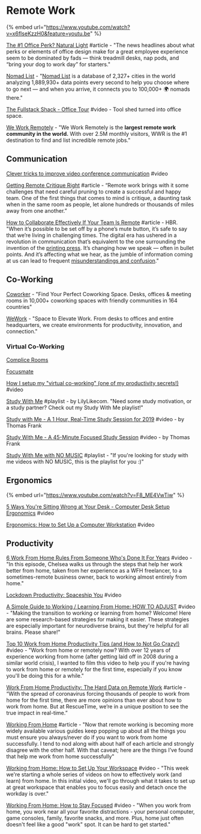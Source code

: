 # Remote Work

{% embed url="https://www.youtube.com/watch?v=x6fIseKzzH0&feature=youtu.be" %}

[The #1 Office Perk? Natural Light](https://hbr.org/2018/09/the-1-office-perk-natural-light?utm\_medium=social\&utm\_campaign=hbr\&utm\_source=twitter) #article - "The news headlines about what perks or elements of office design make for a great employee experience seem to be dominated by fads — think treadmill desks, nap pods, and “bring your dog to work day” for starters."

[Nomad List](https://nomadlist.com/) - "[Nomad List](https://nomadlist.com/help) is a database of 2,327+ cities in the world analyzing 1,889,930+ data points every second to help you choose where to go next — and when you arrive, it connects you to 100,000+ 🌍 nomads there."

[The Fullstack Shack - Office Tour](https://www.youtube.com/watch?v=HPOq3QJz\_7s) #video - Tool shed turned into office space.

[We Work Remotely](https://weworkremotely.com/) - "We Work Remotely is the **largest remote work community in the world.** With over 2.5M monthly visitors, WWR is the #1 destination to find and list incredible remote jobs."

## Communication

[Clever tricks to improve video conference communication](https://www.youtube.com/watch?v=6To3Rt4w3ys) #video

[Getting Remote Critique Right](https://medium.com/building-creative-market/getting-remote-critique-right-fc458577a8f4) #article - “Remote work brings with it some challenges that need careful pruning to create a successful and happy team. One of the first things that comes to mind is critique, a daunting task when in the same room as people, let alone hundreds or thousands of miles away from one another.”

[How to Collaborate Effectively If Your Team Is Remote](https://hbr.org/2018/02/how-to-collaborate-effectively-if-your-team-is-remote?utm\_medium=social\&utm\_campaign=hbr\&utm\_source=twitter\&tpcc=orgsocial\_edit) #article - HBR. "When it’s possible to be set off by a phone’s mute button, it’s safe to say that we’re living in challenging times. The digital era has ushered in a revolution in communication that’s equivalent to the one surrounding the invention of the [printing press](https://prezi.com/tzwe8klf3anb/from-gutenberg-to-the-internet-a-comparison-of-the-impact-of-gutenberg-printing-press-and-the-internet-as-media-technologies/). It’s changing how we speak — often in bullet points. And it’s affecting what we hear, as the jumble of information coming at us can lead to frequent [misunderstandings and confusion](https://hbr.org/2013/04/how-to-avoid-virtual-miscommun)."

## Co-Working

[Coworker](https://www.coworker.com/) - "Find Your Perfect Coworking Space. Desks, offices & meeting rooms in 10,000+ coworking spaces with friendly communities in 164 countries"

[WeWork](https://www.wework.com/) - "Space to Elevate Work. From desks to offices and entire headquarters, we create environments for productivity, innovation, and connection."

### Virtual Co-Working

[Complice Rooms](https://complice.co/rooms)

[Focusmate](https://www.focusmate.com/)

[How I setup my "virtual co-working" (one of my productivity secrets!)](https://www.youtube.com/watch?v=bs3KT2-FSds\&list=PLIilwIraDV2J8hueIWIwvkT3NvfuSChe7\&index=12\&t=0s) #video

[Study With Me](https://www.youtube.com/playlist?list=PL0JZpRwYUmIzqbl7lp6owE7JEez4VQE4x) #playlist - by LilyLikecom. "Need some study motivation, or a study partner? Check out my Study With Me playlist!"

[Study with Me - A 1 Hour, Real-Time Study Session for 2019](https://www.youtube.com/watch?v=jnku-xdku8U) #video - by Thomas Frank

[Study With Me - A 45-Minute Focused Study Session](https://www.youtube.com/watch?v=reRYtjr1BNo) #video - by Thomas Frank

[Study With Me with NO MUSIC](https://www.youtube.com/playlist?list=PLdoPDZp9cQnX-VHSpGEv0LLn0Zb-Ha2Yv) #playlist - "If you're looking for study with me videos with NO MUSIC, this is the playlist for you :)"

## Ergonomics

{% embed url="https://www.youtube.com/watch?v=F8_ME4VwTiw" %}

[5 Ways You're Sitting Wrong at Your Desk - Computer Desk Setup Ergonomics](https://www.bing.com/videos/search?q=ergonomic+desk+setup&\&view=detail\&mid=7D0E85E0859519FC14927D0E85E0859519FC1492&\&FORM=VRDGAR) #video

[Ergonomics: How to Set Up a Computer Workstation](https://www.bing.com/videos/search?q=ergonomic+desk+setup&\&view=detail\&mid=4DE3152A962C79E6C25A4DE3152A962C79E6C25A\&rvsmid=7D0E85E0859519FC14927D0E85E0859519FC1492\&FORM=VDQVAP) #video

## Productivity

[6 Work From Home Rules From Someone Who's Done It For Years](https://www.youtube.com/watch?v=jBsXlzl3eo0\&feature=youtu.be) #video - "In this episode, Chelsea walks us through the steps that help her work better from home, taken from her experience as a WFH freelancer, to a sometimes-remote business owner, back to working almost entirely from home."

[Lockdown Productivity: Spaceship You](https://www.youtube.com/watch?v=snAhsXyO3Ck) #video

[A Simple Guide to Working / Learning From Home: HOW TO ADJUST](https://www.youtube.com/watch?v=61wdjr6gWpw) #video - "Making the transition to working or learning from home? Welcome!&#x20;Here are some research-based strategies for making it easier. These strategies are especially important for neurodiverse brains, but they're helpful for all brains. Please share!"

[Top 10 Work from Home Productivity Tips (and How to Not Go Crazy!)](https://www.youtube.com/watch?v=PLBYYdg0sfs\&feature=youtu.be) #video - "Work from home or remotely now? With over 12 years of experience working from home (after getting laid off in 2008 during a similar world crisis), I wanted to film this video to help you if you're having to work from home or remotely for the first time, especially if you know you'll be doing this for a while."

[Work From Home Productivity: The Hard Data on Remote Work](https://blog.rescuetime.com/work-from-home-productivity-data) #article - “With the spread of coronavirus forcing thousands of people to work from home for the first time, there are more opinions than ever about how to work from home. But at RescueTime, we’re in a unique position to see the true impact in real-time.”

[Working From Home](https://mikemcquaid.com/2014/11/23/working-from-home/) #article - "Now that remote working is becoming more widely available various guides keep popping up about all the things you must ensure you always/never do if you want to work from home successfully. I tend to nod along with about half of each article and strongly disagree with the other half. With that caveat; here are the things I’ve found that help me work from home successfully"

[Working from Home: How to Set Up Your Workspace](https://www.youtube.com/watch?v=tMTxikrSe8g\&feature=youtu.be) #video - "This week we're starting a whole series of videos on how to effectively work (and learn) from home. In this initial video, we'll go through what it takes to set up at great workspace that enables you to focus easily and detach once the workday is over."

[Working From Home: How to Stay Focused](https://www.youtube.com/watch?v=AgIggrkBFcU\&feature=youtu.be) #video - "When you work from home, you work near all your favorite distractions - your personal computer, game consoles, family, favorite snacks, and more. Plus, home just often doesn't feel like a good "work" spot. It can be hard to get started."
